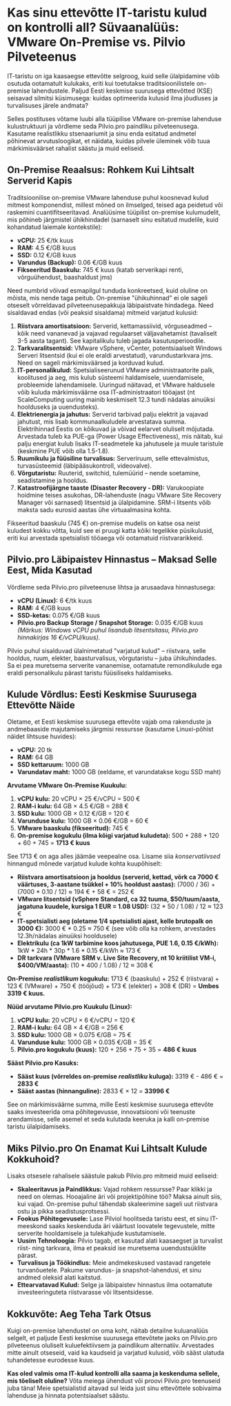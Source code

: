 # Kas sinu ettevõtte IT-taristu kulud on kontrolli all? Süvaanalüüs: VMware On-Premise vs. Pilvio Pilveteenus

IT-taristu on iga kaasaegse ettevõtte selgroog, kuid selle ülalpidamine võib osutuda ootamatult kulukaks, eriti kui toetutakse traditsioonilistele on-premise lahendustele. Paljud Eesti keskmise suurusega ettevõtted (KSE) seisavad silmitsi küsimusega: kuidas optimeerida kulusid ilma jõudluses ja turvalisuses järele andmata?

Selles postituses võtame luubi alla tüüpilise VMware on-premise lahenduse kulustruktuuri ja võrdleme seda Pilvio.pro paindliku pilveteenusega. Kasutame realistlikku stsenaariumit ja sinu enda esitatud andmetel põhinevat arvutusloogikat, et näidata, kuidas pilvele üleminek võib tuua märkimisväärset rahalist säästu ja muid eeliseid.

## On-Premise Reaalsus: Rohkem Kui Lihtsalt Serverid Kapis

Traditsioonilise on-premise VMware lahenduse puhul koosnevad kulud mitmest komponendist, millest mõned on ilmselged, teised aga peidetud või raskemini cuantifitseeritavad. Analüüsime tüüpilist on-premise kulumudelit, mis põhineb järgmistel ühikhindadel (sarnaselt sinu esitatud mudelile, kuid kohandatud laiemale kontekstile):

* **vCPU:** 25 €/tk kuus
* **RAM:** 4.5 €/GB kuus
* **SSD:** 0.12 €/GB kuus
* **Varundus (Backup):** 0.06 €/GB kuus
* **Fikseeritud Baaskulu:** 745 € kuus (katab serverikapi renti, võrguühendust, baashaldust jms)

Need numbrid võivad esmapilgul tunduda konkreetsed, kuid oluline on mõista, mis nende taga peitub. On-premise "ühikuhinnad" ei ole sageli otseselt võrreldavad pilveteenusepakkuja läbipaistvate hindadega. Need sisaldavad endas (või peaksid sisaldama) mitmeid varjatud kulusid:

1.  **Riistvara amortisatsioon:** Serverid, kettamassiivid, võrguseadmed – kõik need vananevad ja vajavad regulaarset väljavahetamist (tavaliselt 3-5 aasta tagant). See kapitalikulu tuleb jagada kasutusperioodile.
2.  **Tarkvaralitsentsid:** VMware vSphere, vCenter, potentsiaalselt Windows Serveri litsentsid (kui ei ole eraldi arvestatud), varundustarkvara jms. Need on sageli märkimisväärsed ja korduvad kulud.
3.  **IT-personalikulud:** Spetsialiseerunud VMware administraatorite palk, koolitused ja aeg, mis kulub süsteemi haldamisele, uuendamisele, probleemide lahendamisele. Uuringud näitavad, et VMware haldusele võib kuluda märkimisväärne osa IT-administraatori tööajast (nt ScaleComputing uuring mainib keskmiselt 12.3 tundi nädalas ainuüksi hoolduseks ja uuendusteks).
4.  **Elektrienergia ja jahutus:** Serverid tarbivad palju elektrit ja vajavad jahutust, mis lisab kommunaalkuludele arvestatava summa. Elektrihinnad Eestis on kõikuvad ja võivad eelarvet oluliselt mõjutada. Arvestada tuleb ka PUE-ga (Power Usage Effectiveness), mis näitab, kui palju energiat kulub lisaks IT-seadmetele ka jahutusele ja muule taristule (keskmine PUE võib olla 1.5-1.8).
5.  **Ruumikulu ja füüsiline turvalisus:** Serveriruum, selle ettevalmistus, turvasüsteemid (läbipääsukontroll, videovalve).
6.  **Võrgutaristu:** Ruuterid, switchid, tulemüürid – nende soetamine, seadistamine ja hooldus.
7.  **Katastroofijärgne taaste (Disaster Recovery - DR):** Varukoopiate hoidmine teises asukohas, DR-lahenduste (nagu VMware Site Recovery Manager või sarnased) litsentsid ja ülalpidamine. SRM-i litsents võib maksta sadu eurosid aastas ühe virtuaalmasina kohta.

Fikseeritud baaskulu (745 €) on-premise mudelis on katse osa neist kuludest kokku võtta, kuid see ei pruugi katta kõiki tegelikke püsikulusid, eriti kui arvestada spetsialisti tööaega või ootamatuid riistvararikkeid.

## Pilvio.pro Läbipaistev Hinnastus – Maksad Selle Eest, Mida Kasutad

Võrdleme seda Pilvio.pro pilveteenuse lihtsa ja arusaadava hinnastusega:

* **vCPU (Linux):** 6 €/tk kuus
* **RAM:** 4 €/GB kuus
* **SSD-ketas:** 0.075 €/GB kuus
* **Pilvio.pro Backup Storage / Snapshot Storage:** 0.035 €/GB kuus
    *(Märkus: Windows vCPU puhul lisandub litsentsitasu, Pilvio.pro hinnakirjas 16 €/vCPU/kuus).*

Pilvio puhul sisalduvad ülalnimetatud "varjatud kulud" – riistvara, selle hooldus, ruum, elekter, baasturvalisus, võrgutaristu – juba ühikuhindades. Sa ei pea muretsema serverite vananemise, ootamatute remondikulude ega eraldi personalikulu pärast taristu füüsiliseks haldamiseks.

## Kulude Võrdlus: Eesti Keskmise Suurusega Ettevõtte Näide

Oletame, et Eesti keskmise suurusega ettevõte vajab oma rakenduste ja andmebaaside majutamiseks järgmisi ressursse (kasutame Linuxi-põhist näidet lihtsuse huvides):

* **vCPU:** 20 tk
* **RAM:** 64 GB
* **SSD kettaruum:** 1000 GB
* **Varundatav maht:** 1000 GB (eeldame, et varundatakse kogu SSD maht)

**Arvutame VMware On-Premise Kuukulu:**

1.  **vCPU kulu:** 20 vCPU × 25 €/vCPU = 500 €
2.  **RAM-i kulu:** 64 GB × 4.5 €/GB = 288 €
3.  **SSD kulu:** 1000 GB × 0.12 €/GB = 120 €
4.  **Varunduse kulu:** 1000 GB × 0.06 €/GB = 60 €
5.  **VMware baaskulu (fikseeritud):** 745 €
6.  **On-premise kogukulu (ilma kõigi varjatud kuludeta):** 500 + 288 + 120 + 60 + 745 = **1713 € kuus**

See 1713 € on aga alles jäämäe veepealne osa. Lisame siia *konservatiivsed* hinnangud mõnede varjatud kulude kohta kuupõhiselt:

* **Riistvara amortisatsioon ja hooldus (serverid, kettad, võrk ca 7000 € väärtuses, 3-aastane tsükkel + 10% hooldust aastas):** (7000 / 36) + (7000 \* 0.10 / 12) ≈ 194 € + 58 € = 252 €
* **VMware litsentsid (vSphere Standard, ca 32 tuuma, $50/tuum/aasta, jagatuna kuudele, kursiga 1 EUR = 1.08 USD):** (32 \* 50 / 1.08) / 12 ≈ 123 €
* **IT-spetsialisti aeg (oletame 1/4 spetsialisti ajast, kelle brutopalk on 3000 €):** 3000 € \* 0.25 ≈ 750 € (see võib olla ka rohkem, arvestades 12.3h/nädalas ainuüksi hooldusele)
* **Elektrikulu (ca 1kW tarbimine koos jahutusega, PUE 1.6, 0.15 €/kWh):** 1kW \* 24h \* 30p \* 1.6 \* 0.15 €/kWh ≈ 173 €
* **DR tarkvara (VMware SRM v. Live Site Recovery, nt 10 kriitilist VM-i, $400/VM/aasta):** (10 \* 400 / 1.08) / 12 ≈ 308 €

**On-Premise *realistlikum* kogukulu:** 1713 € (baaskulu) + 252 € (riistvara) + 123 € (VMware) + 750 € (tööjõud) + 173 € (elekter) + 308 € (DR) = **Umbes 3319 € kuus.**

**Nüüd arvutame Pilvio.pro Kuukulu (Linux):**

1.  **vCPU kulu:** 20 vCPU × 6 €/vCPU = 120 €
2.  **RAM-i kulu:** 64 GB × 4 €/GB = 256 €
3.  **SSD kulu:** 1000 GB × 0.075 €/GB = 75 €
4.  **Varunduse kulu:** 1000 GB × 0.035 €/GB = 35 €
5.  **Pilvio.pro kogukulu (kuus):** 120 + 256 + 75 + 35 = **486 € kuus**

**Sääst Pilvio.pro Kasuks:**

* **Sääst kuus (võrreldes on-premise *realistliku* kuluga):** 3319 € - 486 € = **2833 €**
* **Sääst aastas (hinnanguline):** 2833 € × 12 = **33996 €**

See on märkimisväärne summa, mille Eesti keskmise suurusega ettevõte saaks investeerida oma põhitegevusse, innovatsiooni või teenuste arendamisse, selle asemel et seda kulutada keeruka ja kalli on-premise taristu ülalpidamiseks.

## Miks Pilvio.pro On Enamat Kui Lihtsalt Kulude Kokkuhoid?

Lisaks otsesele rahalisele säästule pakub Pilvio.pro mitmeid muid eeliseid:

* **Skaleeritavus ja Paindlikkus:** Vajad rohkem ressursse? Paar klikki ja need on olemas. Hooajaline äri või projektipõhine töö? Maksa ainult siis, kui vajad. On-premise puhul tähendab skaleerimine sageli uut riistvara ostu ja pikka seadistusprotsessi.
* **Fookus Põhitegevusele:** Lase Pilviol hoolitseda taristu eest, et sinu IT-meeskond saaks keskenduda äri väärtust loovatele tegevustele, mitte serverite hooldamisele ja tulekahjude kustutamisele.
* **Uusim Tehnoloogia:** Pilvio tagab, et kasutad alati kaasaegset ja turvalist riist- ning tarkvara, ilma et peaksid ise muretsema uuendustsüklite pärast.
* **Turvalisus ja Töökindlus:** Meie andmekeskused vastavad rangetele turvanõuetele. Pakume varundus- ja snapshot-lahendusi, et sinu andmed oleksid alati kaitstud.
* **Ettearvatavad Kulud:** Selge ja läbipaistev hinnastus ilma ootamatute investeeringuteta riistvarasse või litsentsidesse.

## Kokkuvõte: Aeg Teha Tark Otsus

Kuigi on-premise lahendustel on oma koht, näitab detailne kuluanalüüs selgelt, et paljude Eesti keskmise suurusega ettevõtete jaoks on Pilvio.pro pilveteenus oluliselt kuluefektiivsem ja paindlikum alternatiiv. Arvestades mitte ainult otseseid, vaid ka kaudseid ja varjatud kulusid, võib sääst ulatuda tuhandetesse eurodesse kuus.

**Kas oled valmis oma IT-kulud kontrolli alla saama ja keskenduma sellele, mis tõeliselt oluline?** Võta meiega ühendust või proovi Pilvio.pro teenuseid juba täna! Meie spetsialistid aitavad sul leida just sinu ettevõttele sobivaima lahenduse ja hinnata potentsiaalset säästu.
